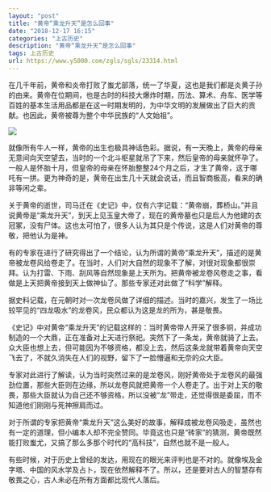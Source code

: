 ```yaml
---
layout: "post"
title: "黄帝“乘龙升天”是怎么回事"
date: "2018-12-17 16:15"
categories: "上古历史"
description: "黄帝“乘龙升天”是怎么回事"
tags: 上古历史
url: https://www.y5000.com/zgls/sgls/23314.html
---
```






在几千年前，黄帝和炎帝打败了蚩尤部落，统一了华夏，这也是我们都是炎黄子孙的由来。黄帝在位期间，也是古时的科技大爆炸时期，历法、算术、舟车、医学等百姓的基本生活用品都是在这一时期发明的，为中华文明的发展做出了巨大的贡献。也因此，黄帝被尊为整个中华民族的“人文始祖”。

![](https://img.y5000.com/uploads/allimg/170707/112T32214-0.jpg)

就像所有牛人一样，黄帝的出生也极具神话色彩。据说，有一天晚上，黄帝的母亲无意间向天空望去，当时的一个北斗枢星就吊了下来，然后皇帝的母亲就怀孕了。一般人是怀胎十月，但皇帝的母亲在怀胎整整24个月之后，才生了黄帝，这于哪吒有一拼。更为神奇的是，黄帝在出生几十天就会说话，而且智商极高，看来的确非等闲之辈。

关于黄帝的逝世，司马迁在《史记》中，仅有六字记载：“黄帝崩，葬桥山。”并且说黄帝是“乘龙升天”，到天上见玉皇大帝了，现在的黄帝墓也只是后人为他建的衣冠冢，没有尸体。这也太可怕了，很多人认为其只是个传说，这是人们对黄帝的尊敬，把他认为是神。

有的专家在进行了研究得出了一个结论，认为所谓的黄帝“乘龙升天”，描述的是黄帝被龙卷风给卷走了。在当时，人们对大自然的现象不了解，对很对现象都很崇拜。认为打雷、下雨、刮风等自然现象是上天所为。把黄帝被龙卷风卷走之事，看做是上天把黄帝接到天上做神仙了。那些专家还对此做了“科学”解释。

据史料记载，在元朝时对一次龙卷风做了详细的描述。当时的嘉兴，发生了一场比较罕见的“四龙吸水”的龙卷风，民众都认为这是龙的所为，甚是敬畏。

《史记》中对黄帝“乘龙升天”的记载这样的：当时黄帝带人开采了很多铜，并成功制造的一个大鼎，正在准备对上天进行祭祀。突然下了一条龙，黄帝就骑了上去。众大臣也想上去，但可能因为不够资格，都没上去，然后这条龙就带着黄帝向天空飞去了，不就久消失在人们的视野，留下了一脸懵逼和无奈的众大臣。

专家对此进行了解读，认为当时突然过来的是龙卷风，刚好黄帝处于龙卷风的最强劲位置，那些大臣则在边缘，所以龙卷风就把黄帝一个人卷走了。出于对上天的敬畏，那些大臣就认为自己还不够资格，所以没被“龙”带走，还觉得很是委屈，而不知道他们刚刚与死神擦肩而过。

对于所谓的专家把黄帝“乘龙升天”这么美好的故事，解释成被龙卷风吸走，虽然也有一定的道理，但小编本人却不完全赞同。毕竟这也只是“砖家”的猜测，黄帝既然能打败蚩尤，又搞了那么多那个时代的“高科技”，自然也就不是一般人。

有些时候，对于历史上曾经的发达，用现在的眼光来评判也是不对的。就像埃及金字塔、中国的风水学及占卜，现在依然解释不了。所以，还是要对古人的智慧存有敬畏之心，古人未必在所有方面都比现代人落后。
